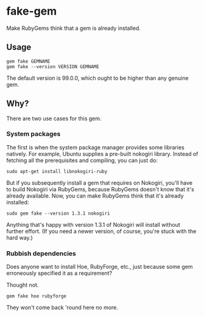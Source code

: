 # fake-gem

Make RubyGems think that a gem is already installed.

## Usage

    gem fake GEMNAME
    gem fake --version VERSION GEMNAME

The default version is 99.0.0, which ought to be higher than any genuine gem.

## Why?

There are two use cases for this gem.

### System packages

The first is when the system package manager provides some libraries natively.
For example, Ubuntu supplies a pre-built nokogiri library. Instead of fetching
all the prerequisites and compiling, you can just do:

    sudo apt-get install libnokogiri-ruby

But if you subsequently install a gem that requires on Nokogiri, you'll have to
build Nokogiri via RubyGems, because RubyGems doesn't know that it's already
available. Now, you can make RubyGems think that it's already installed:

    sudo gem fake --version 1.3.1 nokogiri

Anything that's happy with version 1.3.1 of Nokogiri will install without
further effort. (If you need a newer version, of course, you're stuck with the
hard way.)

### Rubbish dependencies

Does anyone want to install Hoe, RubyForge, etc., just because some gem erroneously
specified it as a requirement?

Thought not.

    gem fake hoe rubyforge

They won't come back 'round here no more.
